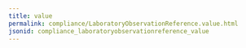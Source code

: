 ```yaml
---
title: value
permalink: compliance/LaboratoryObservationReference.value.html
jsonid: compliance_laboratoryobservationreference_value
---
```

